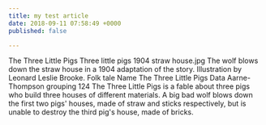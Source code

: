 ```yaml
---
title: my test article
date: 2018-09-11 07:58:49 +0000
published: false

---
```


The Three Little Pigs
Three little pigs 1904 straw house.jpg
The wolf blows down the straw house in a 1904 adaptation of the story. Illustration by Leonard Leslie Brooke.
Folk tale
Name	The Three Little Pigs
Data
Aarne-Thompson grouping	124
The Three Little Pigs is a fable about three pigs who build three houses of different materials. A big bad wolf blows down the first two pigs' houses, made of straw and sticks respectively, but is unable to destroy the third pig's house, made of bricks. 